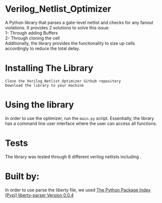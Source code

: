 # Verilog_Netlist_Optimizer
A Python library that parses a gate-level netlist and checks for any fanout violations. It provides 2 solutions to solve this issue:<br />
  1- Through adding Buffers<br />
  2- Through cloning the cell<br />
Additionally, the library provides the functionality to size up cells accordingly to reduce the total delay.

# Installing The Library
   ```
   Clone the Verilog_Netlist_Optimizer Github repository
   Download the library to your machine
   ```
# Using the library
In order to use the optimizer, run the `main.py` script. Essentially, the library has a command line user interface where the user can access all functions.

# Tests
The library was tested through 8 different verilog netlists including .

# Built by:
  In order to use parse the liberty file, we used [The Python Package Index (Pypi) liberty-parser Version 0.0.4](https://pypi.org/project/liberty-parser/)
  

